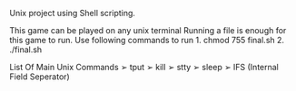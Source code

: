 Unix project using Shell scripting.

This game can be played on any unix terminal
Running a file is enough for this game to run.
Use following commands to run
    1. chmod 755 final.sh
    2. ./final.sh

List Of Main Unix Commands
➢ tput
➢ kill
➢ stty
➢ sleep
➢ IFS (Internal Field Seperator)
